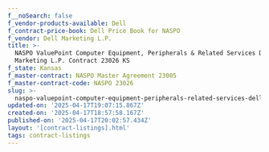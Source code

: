 ```yaml
---
f__noSearch: false
f_vendor-products-available: Dell
f_contract-price-book: Dell Price Book for NASPO
f_vendor: Dell Marketing L.P.
title: >-
  NASPO ValuePoint Computer Equipment, Peripherals & Related Services Dell
  Marketing L.P. Contract 23026 KS
f_state: Kansas
f_master-contract: NASPO Master Agreement 23005
f_master-contract-code: NASPO 23026
slug: >-
  naspo-valuepoint-computer-equipment-peripherals-related-services-dell-marketing-l-p-contract-23026-ks
updated-on: '2025-04-17T19:07:15.867Z'
created-on: '2025-04-17T18:57:58.167Z'
published-on: '2025-04-17T20:02:57.434Z'
layout: '[contract-listings].html'
tags: contract-listings
---
```



